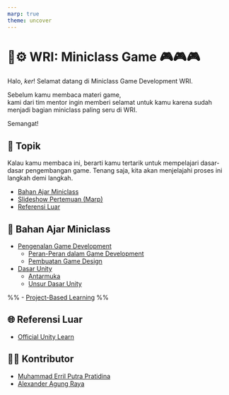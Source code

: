 ```yaml
---
marp: true
theme: uncover
---
```

<!-- headingDivider: 2 -->
# 🔬⚙️ WRI: Miniclass Game 🎮🎮🎮

Halo, *ker*! Selamat datang di Miniclass Game Development WRI. 

Sebelum kamu membaca materi game,<br>
kami dari tim mentor ingin memberi selamat untuk kamu karena sudah menjadi bagian miniclass paling seru di WRI.

Semangat!

## 📃 Topik
Kalau kamu membaca ini, berarti kamu tertarik untuk mempelajari dasar-dasar pengembangan game. Tenang saja, kita akan menjelajahi proses ini langkah demi langkah.
- [Bahan Ajar Miniclass](##📖%20Bahan%20Ajar%20Miniclass)
- [Slideshow Pertemuan (Marp)](miniclass/game/weekly-slideshows/index.md)
- [Referensi Luar](##🌐%20Referensi%20Luar)

## 📖 Bahan Ajar Miniclass
- [Pengenalan Game Development](miniclass/game/bahan/pengenalan/index.md)
	- [Peran-Peran dalam Game Development](miniclass/game/bahan/pengenalan/index.md#role%20dalam%20game%20development)
	- [Pembuatan Game Design](miniclass/game/bahan/pengenalan/index.md#game%20design)
- [Dasar Unity](miniclass/game/bahan/dasar-unity/index.md)
	- [Antarmuka](miniclass/game/bahan/dasar-unity/index.md#antarmuka)
	- [Unsur Dasar Unity](miniclass/game/bahan/dasar-unity/index.md#Unsur%20Dasar%20Unity)

%% - [Project-Based Learning](miniclass/game/bahan-ajar/project-based-learning/index.md) %%

## 🌐 Referensi Luar
- [Official Unity Learn](https://learn.unity.com/)

## 🧑‍🏫 Kontributor
- [Muhammad Erril Putra Pratidina](https://github.com/VozSoldat)
- [Alexander Agung Raya](https://github.com/AlexanderDev2004)